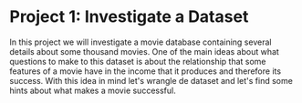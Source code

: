 # Project 1: Investigate a Dataset

 In this project we will investigate a movie database containing several details about some thousand movies. One of the main ideas about what questions to make to this dataset is about the relationship that some features of a movie have in the income that it produces and therefore its success. With this idea in mind let's wrangle de dataset and let's find some hints about what makes a movie successful.
